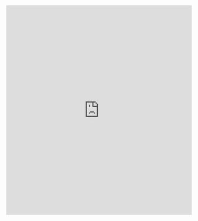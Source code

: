 <p><iframe allowfullscreen width="100%" height="569" class="google-slides-iframe" frameborder="0" scrolling="no" src="https://docs.google.com/presentation/d/e/2PACX-1vTDmNzzBGEY8ASzeQvZMDrBmdfh980h-7y76Y8crwLtMrE4zA2Fa7Y1BsZOpPIsgrp3W6gxQyElVPL4/embed?start=false&amp;loop=false&amp;delayms=3000"></iframe></p>
